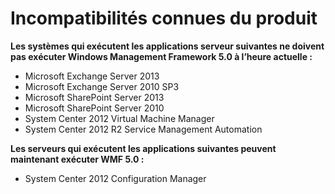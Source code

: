 # Incompatibilités connues du produit

**Les systèmes qui exécutent les applications serveur suivantes ne doivent pas exécuter Windows Management Framework 5.0 à l’heure actuelle :**

- Microsoft Exchange Server 2013
- Microsoft Exchange Server 2010 SP3
- Microsoft SharePoint Server 2013
- Microsoft SharePoint Server 2010
- System Center 2012 Virtual Machine Manager
- System Center 2012 R2 Service Management Automation

**Les serveurs qui exécutent les applications suivantes peuvent maintenant exécuter WMF 5.0 :**

- System Center 2012 Configuration Manager


<!--HONumber=Apr16_HO2-->


